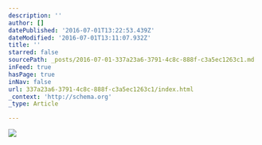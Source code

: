```yaml
---
description: ''
author: []
datePublished: '2016-07-01T13:22:53.439Z'
dateModified: '2016-07-01T13:11:07.932Z'
title: ''
starred: false
sourcePath: _posts/2016-07-01-337a23a6-3791-4c8c-888f-c3a5ec1263c1.md
inFeed: true
hasPage: true
inNav: false
url: 337a23a6-3791-4c8c-888f-c3a5ec1263c1/index.html
_context: 'http://schema.org'
_type: Article

---
```

![](https://the-grid-user-content.s3-us-west-2.amazonaws.com/71192f63-addf-457f-a3f8-8e8ccf71afed.jpg)